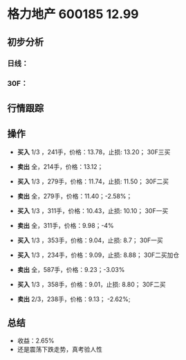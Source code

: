# 格力地产 600185 12.99
## 初步分析
### 日线：
  
### 30F：
  
## 行情跟踪
  
## 操作
  - **买入** 1/3 ，241手，价格：13.78，止损: 13.20； 30F三买
  - **卖出** 全，214手，价格：13.12；

  - **买入** 1/3 ，279手，价格：11.74，止损: 11.50； 30F二买
  - **卖出** 全，279手，价格：11.40；-2.58%；

  - **买入** 1/3 ，311手，价格：10.43，止损: 10.10； 30F一买
  - **卖出** 全，311手，价格：9.98；-4%

  - **买入** 1/3 ，353手，价格：9.04，止损: 8.7； 30F一买
  - **买入** 1/3 ，234手，价格：9.09，止损: 8.88； 30F二买加仓
  - **卖出** 全，587手，价格：9.23；-3.03%
  
  - **买入** 1/3 ，358手，价格：9.01，止损: 8.80； 30F二买
  - **卖出** 2/3，238手，价格：9.13； -2.62%;

## 总结
  - 收益：2.65%
  - 还是震荡下跌走势，真考验人性